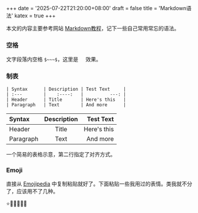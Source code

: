 +++
date = '2025-07-22T21:20:00+08:00'
draft = false
title = 'Markdown语法'
katex = true
+++

本文的内容主要参考网站 [Markdown教程](https://markdown.com.cn/)，记下一些自己常用常忘的语法。


### 空格

文字段落内空格 ```$~~~$```，这里是 $~~~$ 效果。

### 制表

```
| Syntax      | Description | Test Text     |
| :---        |    :----:   |          ---: |
| Header      | Title       | Here's this   |
| Paragraph   | Text        | And more      |
```

| Syntax      | Description | Test Text     |
| :---        |    :----:   |          ---: |
| Header      | Title       | Here's this   |
| Paragraph   | Text        | And more      |

一个简易的表格示意，第二行指定了对齐方式。

### Emoji

直接从 [Emojipedia](https://emojipedia.org/) 中复制粘贴就好了。下面粘贴一些我用过的表情。类我就不分了，应该用不了几种。

⭐🥰😅🙃😋😭